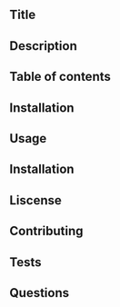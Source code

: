 ## **Title**


## **Description**


## **Table** **of** **contents**



## **Installation**



## **Usage**


## **Installation**


## **Liscense**

## **Contributing**

## **Tests**

## **Questions**

